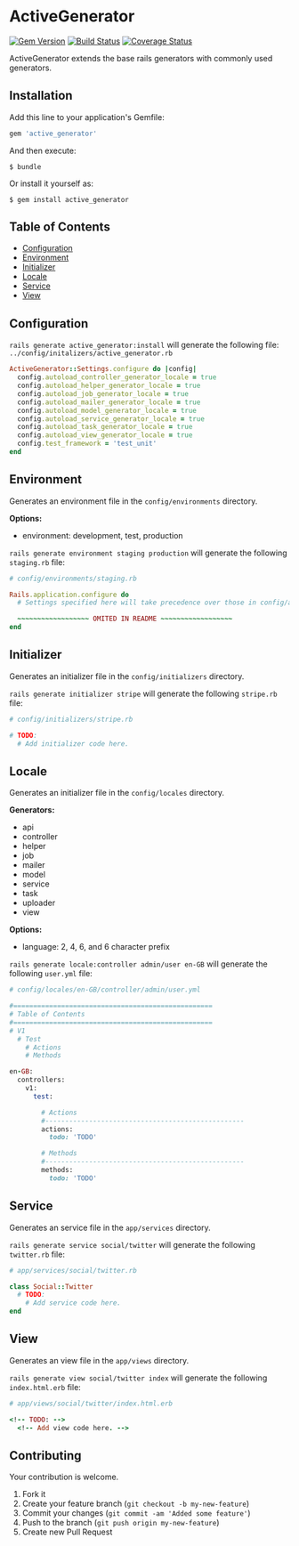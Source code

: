 # ActiveGenerator

[![Gem Version](https://badge.fury.io/rb/active_generator.svg)](http://badge.fury.io/rb/active_generator)
[![Build Status](https://travis-ci.org/drexed/active_generator.svg?branch=master)](https://travis-ci.org/drexed/active_generator)
[![Coverage Status](https://coveralls.io/repos/github/drexed/active_generator/badge.svg?branch=master)](https://coveralls.io/github/drexed/active_generator?branch=master)

ActiveGenerator extends the base rails generators with commonly used generators.

## Installation

Add this line to your application's Gemfile:

```ruby
gem 'active_generator'
```

And then execute:

    $ bundle

Or install it yourself as:

    $ gem install active_generator

## Table of Contents

* [Configuration](#configuration)
* [Environment](#environment)
* [Initializer](#initializer)
* [Locale](#locale)
* [Service](#service)
* [View](#view)

## Configuration

`rails generate active_generator:install` will generate the following file:
``../config/initalizers/active_generator.rb``

```ruby
ActiveGenerator::Settings.configure do |config|
  config.autoload_controller_generator_locale = true
  config.autoload_helper_generator_locale = true
  config.autoload_job_generator_locale = true
  config.autoload_mailer_generator_locale = true
  config.autoload_model_generator_locale = true
  config.autoload_service_generator_locale = true
  config.autoload_task_generator_locale = true
  config.autoload_view_generator_locale = true
  config.test_framework = 'test_unit'
end
```

## Environment

Generates an environment file in the `config/environments` directory.

**Options:**
 * environment: development, test, production

`rails generate environment staging production` will generate the following `staging.rb` file:

```ruby
# config/environments/staging.rb

Rails.application.configure do
  # Settings specified here will take precedence over those in config/application.rb.

  ~~~~~~~~~~~~~~~~~~ OMITED IN README ~~~~~~~~~~~~~~~~~~
end
```

## Initializer

Generates an initializer file in the `config/initializers` directory.

`rails generate initializer stripe` will generate the following `stripe.rb` file:

```ruby
# config/initializers/stripe.rb

# TODO:
  # Add initializer code here.
```

## Locale

Generates an initializer file in the `config/locales` directory.

**Generators:**
 * api
 * controller
 * helper
 * job
 * mailer
 * model
 * service
 * task
 * uploader
 * view

**Options:**
 * language: 2, 4, 6, and 6 character prefix

`rails generate locale:controller admin/user en-GB` will generate the following `user.yml` file:

```ruby
# config/locales/en-GB/controller/admin/user.yml

#==================================================
# Table of Contents
#==================================================
# V1
  # Test
    # Actions
    # Methods

en-GB:
  controllers:
    v1:
      test:

        # Actions
        #--------------------------------------------------
        actions:
          todo: 'TODO'

        # Methods
        #--------------------------------------------------
        methods:
          todo: 'TODO'
```

## Service

Generates an service file in the `app/services` directory.

`rails generate service social/twitter` will generate the following `twitter.rb` file:

```ruby
# app/services/social/twitter.rb

class Social::Twitter
  # TODO:
    # Add service code here.
end
```

## View

Generates an view file in the `app/views` directory.

`rails generate view social/twitter index` will generate the following `index.html.erb` file:

```ruby
# app/views/social/twitter/index.html.erb

<!-- TODO: -->
  <!-- Add view code here. -->
```

## Contributing

Your contribution is welcome.

1. Fork it
2. Create your feature branch (`git checkout -b my-new-feature`)
3. Commit your changes (`git commit -am 'Added some feature'`)
4. Push to the branch (`git push origin my-new-feature`)
5. Create new Pull Request
